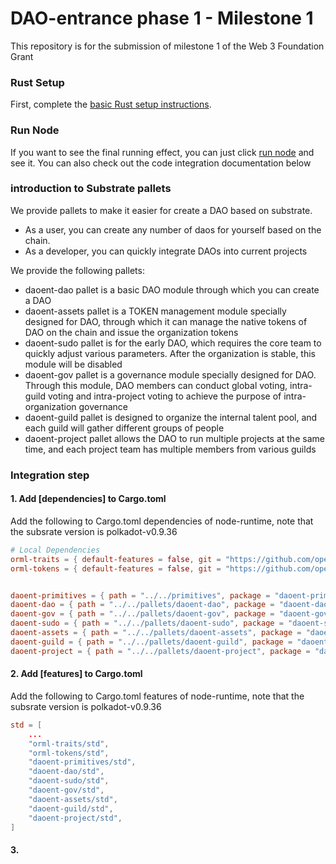 # DAO-entrance phase 1 - Milestone 1
This repository is for the submission of milestone 1 of the Web 3 Foundation Grant

### Rust Setup

First, complete the [basic Rust setup instructions](./docs/rust-setup.md).

### Run Node
If you want to see the final running effect, you can just click [run node](./docs/run-node.md) and see it. You can also check out the code integration documentation below


### introduction to Substrate pallets
We provide pallets to make it easier for create a DAO based on substrate.
- As a user, you can create any number of daos for yourself based on the chain.
- As a developer, you can quickly integrate DAOs into current projects

We provide the following pallets: 
 - daoent-dao pallet is a basic DAO module through which you can create a DAO
 - daoent-assets pallet is a TOKEN management module specially designed for DAO, through which it can manage the native tokens of DAO on the chain and issue the organization tokens
 - daoent-sudo pallet is for the early DAO, which requires the core team to quickly adjust various parameters. After the organization is stable, this module will be disabled
 - daoent-gov pallet is a governance module specially designed for DAO. Through this module, DAO members can conduct global voting, intra-guild voting and intra-project voting to achieve the purpose of intra-organization governance
 - daoent-guild pallet is designed to organize the internal talent pool, and each guild will gather different groups of people
 - daoent-project pallet allows the DAO to run multiple projects at the same time, and each project team has multiple members from various guilds

### Integration step
#### 1. Add [dependencies] to Cargo.toml
Add the following to Cargo.toml dependencies of node-runtime, note that the subsrate version is polkadot-v0.9.36
```toml
# Local Dependencies
orml-traits = { default-features = false, git = "https://github.com/open-web3-stack/open-runtime-module-library.git", branch = "polkadot-v0.9.36"}
orml-tokens = { default-features = false, git = "https://github.com/open-web3-stack/open-runtime-module-library.git", branch = "polkadot-v0.9.36"}


daoent-primitives = { path = "../../primitives", package = "daoent-primitives", default-features = false}
daoent-dao = { path = "../../pallets/daoent-dao", package = "daoent-dao", default-features = false}
daoent-gov = { path = "../../pallets/daoent-gov", package = "daoent-gov", default-features = false}
daoent-sudo = { path = "../../pallets/daoent-sudo", package = "daoent-sudo", default-features = false}
daoent-assets = { path = "../../pallets/daoent-assets", package = "daoent-assets", default-features = false}
daoent-guild = { path = "../../pallets/daoent-guild", package = "daoent-guild", default-features = false}
daoent-project = { path = "../../pallets/daoent-project", package = "daoent-project", default-features = false}

```
#### 2. Add [features] to Cargo.toml
Add the following to Cargo.toml features of node-runtime, note that the subsrate version is polkadot-v0.9.36
```toml
std = [
    ...
	"orml-traits/std",
    "orml-tokens/std",
	"daoent-primitives/std",
	"daoent-dao/std",
	"daoent-sudo/std",
	"daoent-gov/std",
	"daoent-assets/std",
    "daoent-guild/std",
    "daoent-project/std",
]
```

#### 3. 
